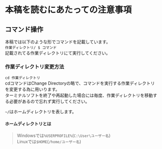 # 本稿を読むにあたっての注意事項
## コマンド操作
本稿では以下のような形でコマンドを記載しています。  
`作業ディレクトリ/ $ コマンド`  
記載されてる作業ディレクトリにて実行してください。  

### 作業ディレクトリ変更方法
`cd 作業ディレクトリ`  
cdコマンドはChange Directoryの略で、コマンドを実行する作業ディレクトリを変更する為に用いります。  
ターミナルソフトを終了や再起動した場合には毎度、作業ディレクトリを移動する必要があるので忘れず実行してください。  

`~/`はホームディレクトリを表します。  
#### ホームディレクトリとは
> Windowsでは`%USERPROFILE%`(`C:\User\ユーザー名`)  
> Linuxでは`$HOME`(`/home/ユーザー名`)


